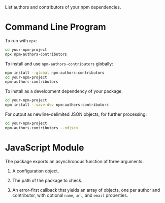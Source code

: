 List authors and contributors of your npm dependencies.

# Command Line Program

To run with `npx`:

```bash
cd your-npm-project
npx npm-authors-contributors
```

To install and use `npm-authors-contributors` globally:

```bash
npm install --global npm-authors-contributors
cd your-npm-project
npm-authors-contributors
```

To install as a development dependency of your package:

```bash
cd your-npm-project
npm install --save-dev npm-authors-contributors
```

For output as newline-delimited JSON objects, for further processing:

```bash
cd your-npm-project
npm-authors-contributors --ndjson
```

# JavaScript Module

The package exports an asynchronous function of three arguments:

1. A configuration object.

2. The path of the package to check.

3. An error-first callback that yields an array of objects, one per author and contributor, with optional `name`, `url`, and `email` properties.
